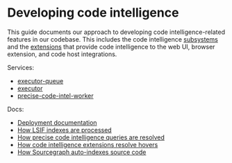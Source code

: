 # Developing code intelligence

This guide documents our approach to developing code intelligence-related features in our codebase. This includes the code intelligence [subsystems](https://github.com/sourcegraph/sourcegraph/tree/main/enterprise/cmd) and the [extensions](https://github.com/sourcegraph/code-intel-extensions) that provide code intelligence to the web UI, browser extension, and code host integrations.

Services:

- [executor-queue](../../../../enterprise/cmd/executor-queue/README.md)
- [executor](../../../../enterprise/cmd/executor/README.md)
- [precise-code-intel-worker](../../../../enterprise/cmd/precise-code-intel-worker/README.md)

Docs:

- [Deployment documentation](deployment.md)
- [How LSIF indexes are processed](uploads.md)
- [How precise code intelligence queries are resolved](queries.md)
- [How code intelligence extensions resolve hovers](extensions.md)
- [How Sourcegraph auto-indexes source code](auto-indexing.md)

